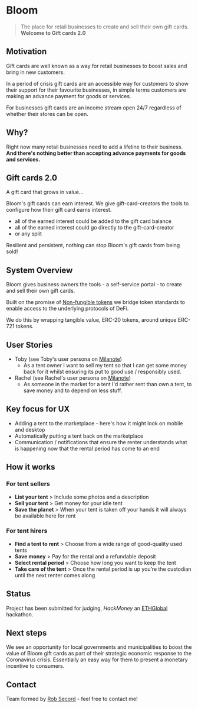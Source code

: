 # Bloom
> The place for retail businesses to create and sell their own gift cards. **Welcome to Gift cards 2.0**

## Motivation
Gift cards are well known as a way for retail businesses to boost sales and bring in new customers.

In a period of crisis gift cards are an accessible way for customers to show their support for their favourite businesses, in simple terms customers are making an advance payment for goods or services.

For businesses gift cards are an income stream open 24/7 regardless of whether their stores can be open.

## Why?
Right now many retail businesses need to add a lifeline to their business. **And there's nothing better than accepting advance payments for goods and services.**

## Gift cards 2.0
A gift card that grows in value...

Bloom's gift cards can earn interest. We give gift-card-creators the tools to configure how their gift card earns interest.

- all of the earned interest could be added to the gift card balance
- all of the earned interest could go directly to the gift-card-creator
- or any split

Resilient and persistent, nothing can stop Bloom's gift cards from being sold!

## System Overview
Bloom gives business owners the tools - a self-service portal - to create and sell their own gift cards.

Built on the promise of [Non-fungible tokens](https://opensea.io/blog/guides/non-fungible-tokens/) we bridge token standards to enable access to the underlying protocols of DeFi.

We do this by wrapping tangible value, ERC-20 tokens, around unique ERC-721 tokens.

## User Stories
* Toby  (see Toby's user persona on [Milanote](https://app.milanote.com/1J9Phh1KiYulbj))
  - As a tent owner I want to sell my tent so that I can get some money back for it whilst ensuring its put to good use / responsibly used.
* Rachel  (see Rachel's user persona on [Milanote](https://app.milanote.com/1J9Pro1KiYulbl))
  - As someone in the market for a tent I'd rather rent than own a tent, to save money and to depend on less stuff.

## Key focus for UX
- Adding a tent to the marketplace - here's how it might look on mobile and desktop
- Automatically putting a tent back on the marketplace
- Communication / notifications that ensure the renter understands what is happening now that the rental period has come to an end

## How it works
### For tent sellers
- **List your tent** > Include some photos and a description
- **Sell your tent** > Get money for your idle tent
- **Save the planet** > When your tent is taken off your hands it will always be available here for rent
### For tent hirers
- **Find a tent to rent** > Choose from a wide range of good-quality used tents
- **Save money** > Pay for the rental and a refundable deposit
- **Select rental period** > Choose how long you want to keep the tent
- **Take care of the tent** > Once the rental period is up you’re the custodian until the next renter comes along

## Status
Project has been submitted for judging, _HackMoney_ an [ETHGlobal](https://www.ethglobal.co/) hackathon.

## Next steps
We see an opportunity for local governments and municipalities to boost the value of Bloom gift cards as part of their strategic economic response to the Coronavirus crisis. Essentially an easy way for them to present a monetary incentive to consumers.

## Contact
Team formed by [Rob Secord](https://twitter.com/robsecord) - feel free to contact me!
